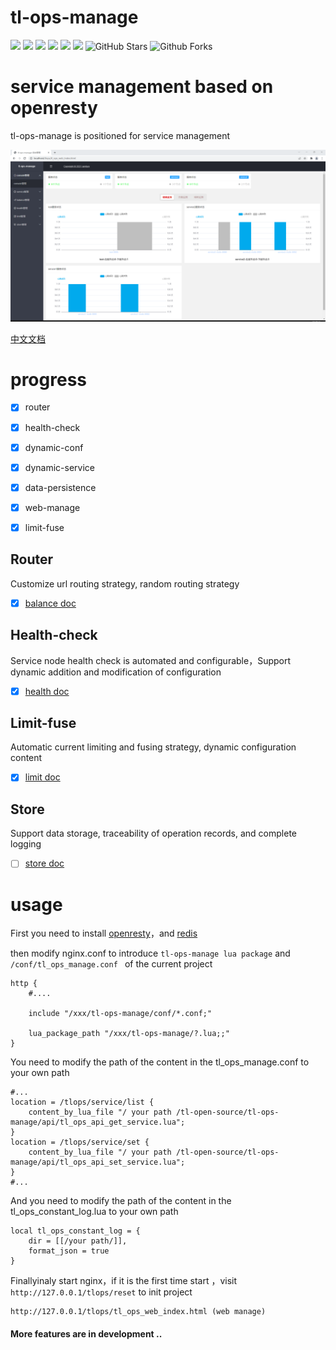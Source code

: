# tl-ops-manage

[![](https://img.shields.io/badge/base-openresty-blue)](https://openresty.org/cn/)
[![](https://img.shields.io/badge/dynamic%20conf-support-green)](https://github.com/iamtsm/tl-ops-manage)
[![](https://img.shields.io/badge/webmanage-support-green)](https://github.com/iamtsm/tl-ops-manage)
[![](https://img.shields.io/badge/healthcheck-support-green)](https://github.com/iamtsm/tl-ops-manage/blob/main/doc/tl-ops-health.md)
[![](https://img.shields.io/badge/balance-support-green)](https://github.com/iamtsm/tl-ops-manage/blob/main/doc/tl-ops-balance.md)
[![](https://img.shields.io/badge/limitfuse-support-green)](https://github.com/iamtsm/tl-ops-manage/blob/main/doc/tl-ops-balance.md)
![GitHub Stars](https://img.shields.io/github/stars/iamtsm/tl-ops-manage)
![Github Forks](https://img.shields.io/github/forks/iamtsm/tl-ops-manage)


# service management based on openresty

tl-ops-manage is positioned for service management

![image](doc/tl-ops-manage.png)

[中文文档](doc/README_ZN.md)

# progress

- [x] router
- [x] health-check
- [x] dynamic-conf
- [x] dynamic-service
- [x] data-persistence
- [x] web-manage
- [x] limit-fuse


## Router

Customize url routing strategy, random routing strategy

- [x] [balance doc](doc/tl-ops-balance.md)

## Health-check

Service node health check is automated and configurable，Support dynamic addition and modification of configuration

- [x] [health doc](doc/tl-ops-health.md)


## Limit-fuse

Automatic current limiting and fusing strategy, dynamic configuration content

- [x] [limit doc](doc/tl-ops-limit.md)

## Store

Support data storage, traceability of operation records, and complete logging

- [ ] [store doc](doc/tl-ops-store.md)


# usage

First you need to install [openresty](https://openresty.org/cn/installation.html)，and [redis](https://redis.io/download)

then modify nginx.conf to introduce `tl-ops-manage lua package` and `/conf/tl_ops_manage.conf ` of the current project


    http {
        #....

        include "/xxx/tl-ops-manage/conf/*.conf;"

        lua_package_path "/xxx/tl-ops-manage/?.lua;;"
    }

You need to modify the path of the content in the tl_ops_manage.conf to your own path

    #...
    location = /tlops/service/list {
		content_by_lua_file "/ your path /tl-open-source/tl-ops-manage/api/tl_ops_api_get_service.lua";
	}
	location = /tlops/service/set {
		content_by_lua_file "/ your path /tl-open-source/tl-ops-manage/api/tl_ops_api_set_service.lua";
	}
    #...

And you need to modify the path of the content in the tl_ops_constant_log.lua to your own path

    local tl_ops_constant_log = {
        dir = [[/your path/]],
        format_json = true
    }

Finallyinaly start nginx，if it is the first time start ，visit `http://127.0.0.1/tlops/reset` to init project
    
    
    http://127.0.0.1/tlops/tl_ops_web_index.html (web manage)




#### More features are in development ..